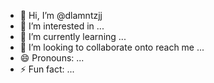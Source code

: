 - 👋 Hi, I’m @dlamntzjj
- 👀 I’m interested in ...
- 🌱 I’m currently learning ...
- 💞️ I’m looking to collaborate onto reach me ...
- 😄 Pronouns: ...
- ⚡ Fun fact: ...

<!---
dlamntzjj/dlamntzjj is a ✨ special ✨ repository because its `README.md` (this file) appears on your GitHub profile.
You can click the Preview link to take a look at your changes.
--->
